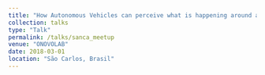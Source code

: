 ```yaml
---
title: "How Autonomous Vehicles can perceive what is happening around and make decisions?"
collection: talks
type: "Talk"
permalink: /talks/sanca_meetup
venue: "ONOVOLAB"
date: 2018-03-01
location: "São Carlos, Brasil"
---
```


